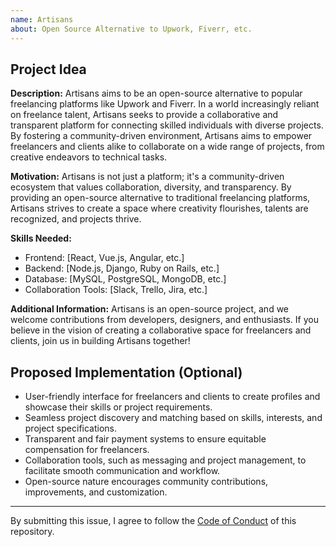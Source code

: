 ```yaml
---
name: Artisans
about: Open Source Alternative to Upwork, Fiverr, etc.
---
```


## Project Idea

**Description:**
Artisans aims to be an open-source alternative to popular freelancing platforms like Upwork and Fiverr. In a world increasingly reliant on freelance talent, Artisans seeks to provide a collaborative and transparent platform for connecting skilled individuals with diverse projects. By fostering a community-driven environment, Artisans aims to empower freelancers and clients alike to collaborate on a wide range of projects, from creative endeavors to technical tasks.

**Motivation:**
Artisans is not just a platform; it's a community-driven ecosystem that values collaboration, diversity, and transparency. By providing an open-source alternative to traditional freelancing platforms, Artisans strives to create a space where creativity flourishes, talents are recognized, and projects thrive.

**Skills Needed:**

- Frontend: [React, Vue.js, Angular, etc.]
- Backend: [Node.js, Django, Ruby on Rails, etc.]
- Database: [MySQL, PostgreSQL, MongoDB, etc.]
- Collaboration Tools: [Slack, Trello, Jira, etc.]

**Additional Information:**
Artisans is an open-source project, and we welcome contributions from developers, designers, and enthusiasts. If you believe in the vision of creating a collaborative space for freelancers and clients, join us in building Artisans together!

## Proposed Implementation (Optional)

- User-friendly interface for freelancers and clients to create profiles and showcase their skills or project requirements.
- Seamless project discovery and matching based on skills, interests, and project specifications.
- Transparent and fair payment systems to ensure equitable compensation for freelancers.
- Collaboration tools, such as messaging and project management, to facilitate smooth communication and workflow.
- Open-source nature encourages community contributions, improvements, and customization.

---

By submitting this issue, I agree to follow the [Code of Conduct](https://github.com/MichealCodez/awesome-project-ideas/blob/main/CODE_OF_CONDUCT.md) of this repository.
